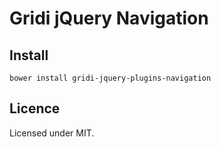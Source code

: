 # Gridi jQuery Navigation

## Install
`bower install gridi-jquery-plugins-navigation`

## Licence

Licensed under MIT.
